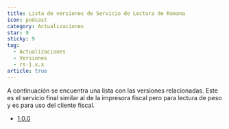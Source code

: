 ```yaml
---
title: Lista de versiones de Servicio de Lectura de Romana
icon: podcast
category: Actualizaciones
star: 9
sticky: 9
tag:
  - Actualizaciones
  - Versiones
  - rs-1.x.x
article: true
---
```


A continuación se encuentra una lista con las versiones relacionadas. Este es el servicio final similar al de la impresora fiscal pero para lectura de peso y es para uso del cliente fiscal.

- [1.0.0](./1.1.x/1.0.0.md)

